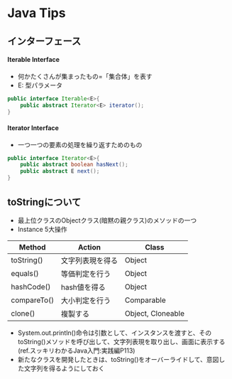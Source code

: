 # Java Tips
## インターフェース
#### Iterable<E> Interface
- 何かたくさんが集まったもの=「集合体」を表す
- E: 型パラメータ

```java
public interface Iterable<E>{
    public abstract Iterator<E> iterator();
}
```

#### Iterator<E> Interface
- 一つ一つの要素の処理を繰り返すためのもの
```java
public interface Iterator<E>{
    public abstract boolean hasNext();
    public abstract E next();
}
```

## toStringについて
- 最上位クラスのObjectクラス(暗黙の親クラス)のメソッドの一つ
- Instance 5大操作
  
|   Method   |    Action    | Class  |
|   ------   |    ------    | ------ |
| toString() | 文字列表現を得る| Object |
| equals()   | 等価判定を行う  | Object |
| hashCode() | hash値を得る   | Object |
| compareTo()| 大小判定を行う  | Comparable |
| clone()    | 複製する       | Object, Cloneable |
- System.out.println()命令は引数として、インスタンスを渡すと、そのtoString()メソッドを呼び出して、文字列表現を取り出し、画面に表示する(ref.スッキリわかるJava入門:実践編P113)
- 新たなクラスを開発したときは、toString()をオーバーライドして、意図した文字列を得るようにしておく